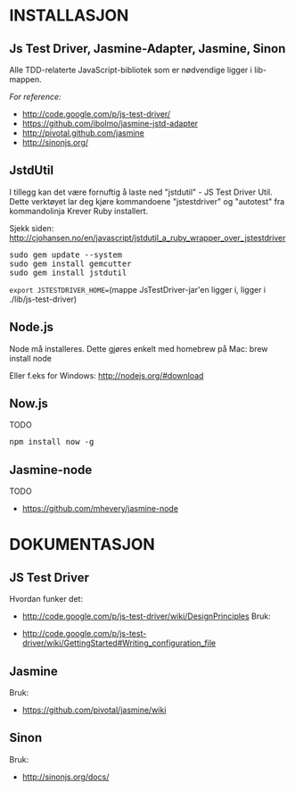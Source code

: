 INSTALLASJON
============
Js Test Driver, Jasmine-Adapter, Jasmine, Sinon
-----------------------------------------------
Alle TDD-relaterte JavaScript-bibliotek som er nødvendige ligger i lib-mappen.

*For reference:*

* http://code.google.com/p/js-test-driver/
* https://github.com/ibolmo/jasmine-jstd-adapter
* http://pivotal.github.com/jasmine
* http://sinonjs.org/

JstdUtil
-------------
I tillegg kan det være fornuftig å laste ned "jstdutil" - JS Test Driver Util. 
Dette verktøyet lar deg kjøre kommandoene "jstestdriver" og "autotest" fra kommandolinja
Krever Ruby installert.

Sjekk siden: http://cjohansen.no/en/javascript/jstdutil_a_ruby_wrapper_over_jstestdriver
<pre>
sudo gem update --system
sudo gem install gemcutter
sudo gem install jstdutil
</pre>
`export JSTESTDRIVER_HOME=`(mappe JsTestDriver-jar'en ligger i, ligger i ./lib/js-test-driver)

Node.js
-------------
Node må installeres. Dette gjøres enkelt med homebrew på Mac:
brew install node

Eller f.eks for Windows: http://nodejs.org/#download

Now.js
-------------
TODO
<pre>
npm install now -g
</pre>

Jasmine-node
-------------
TODO
 - https://github.com/mhevery/jasmine-node

DOKUMENTASJON
=============

JS Test Driver
--------------
Hvordan funker det:

* http://code.google.com/p/js-test-driver/wiki/DesignPrinciples
Bruk:

* http://code.google.com/p/js-test-driver/wiki/GettingStarted#Writing_configuration_file

Jasmine
-------------
Bruk:

* https://github.com/pivotal/jasmine/wiki
	
Sinon
-------------
Bruk:

* http://sinonjs.org/docs/

